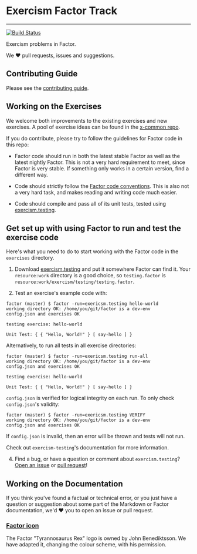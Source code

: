 # Exercism Factor Track

---

[![Build Status](https://travis-ci.org/exercism/factor.svg?branch=master)](https://travis-ci.org/exercism/factor)

Exercism problems in Factor.

We :heart: pull requests, issues and suggestions.

## Contributing Guide

Please see the [contributing guide](https://github.com/exercism/x-api/blob/master/CONTRIBUTING.md#the-exercise-data).

## Working on the Exercises

We welcome both improvements to the existing exercises and new exercises.
A pool of exercise ideas can be found in the [x-common repo](https://github.com/exercism/x-common).

If you do contribute, please try to follow the guidelines for Factor code in this repo:

* Factor code should run in both the latest stable Factor as well as the latest nightly Factor. This is not a very hard requirement to meet, since Factor is very stable. If something only works in a certain version, find a different way.

* Code should strictly follow the [Factor code conventions](http://docs.factorcode.org/content/article-conventions.html). This is also not a very hard task, and makes reading and writing code much easier.

* Code should compile and pass all of its unit tests, tested using [exercism.testing](https://github.com/catb0t/exercism.testing).

## Get set up with using Factor to run and test the exercise code

Here's what you need to do to start working with the Factor code in the `exercises` directory.

1. Download [exercism.testing](https://github.com/catb0t/exercism.factor) and put it somewhere Factor can find it. Your `resource:work` directory is a good choice, so `testing.factor` is `resource:work/exercism/testing/testing.factor`.

2. Test an exercise's example code with:
  ```
  factor (master) $ factor -run=exericsm.testing hello-world
  working directory OK: /home/you/git/factor is a dev-env
  config.json and exercises OK

  testing exercise: hello-world

  Unit Test: { { "Hello, World!" } [ say-hello ] }
  ```

  Alternatively, to run all tests in all exercise directories:

  ```
  factor (master) $ factor -run=exericsm.testing run-all
  working directory OK: /home/you/git/factor is a dev-env
  config.json and exercises OK

  testing exercise: hello-world

  Unit Test: { { "Hello, World!" } [ say-hello ] }
  ```

  `config.json` is verified for logical integrity on each run. To only check `config.json`'s validity:
  ```
  factor (master) $ factor -run=exericsm.testing VERIFY
  working directory OK: /home/you/git/factor is a dev-env
  config.json and exercises OK
  ```
  If `config.json` is invalid, then an error will be thrown and tests will not run.

  Check out `exercism-testing`'s documentation for more information.

4. Find a bug, or have a question or comment about `exercism.testing`? [Open an issue](https://github.com/catb0t/exericsm.factor/issues) or [pull request](https://github.com/catb0t/exericsm.factor/pulls)!

## Working on the Documentation

If you think you've found a factual or technical error, or you just have a question or suggestion about some part of the Markdown or Factor documentation, we'd :heart: you to open an issue or pull request.

### [Factor icon](https://github.com/exercism/factor/tree/master/img/icon.png)

The Factor "Tyrannosaurus Rex" logo is owned by John Benediktsson. We have adapted it, changing the colour scheme, with his permission.
